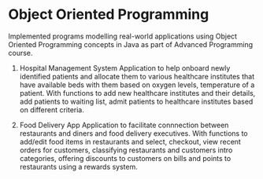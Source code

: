 # Object Oriented Programming

Implemented programs modelling real-world applications using Object Oriented Programming concepts in Java as part of Advanced Programming course.

1. Hospital Management System
Application to help onboard newly identified patients and allocate them to various healthcare institutes that have available beds with them based on oxygen levels, temperature of a patient. With functions to add new healthcare institutes and their details, add patients to waiting list, admit patients to healthcare institutes based on different criteria.

2. Food Delivery App
Application to facilitate connnection between restaurants and diners and food delivery executives. With functions to add/edit food items in restaurants and select, checkout, view recent orders for customers, classifying restaurants and customers intro categories, offering discounts to customers on bills and points to restaurants using a rewards system.
